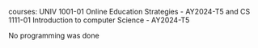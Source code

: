 courses:
    UNIV 1001-01 Online Education Strategies - AY2024-T5 and CS 1111-01 Introduction to computer Science - AY2024-T5

No programming was done